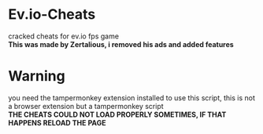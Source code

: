 # Ev.io-Cheats
cracked cheats for ev.io fps game<br>
<b>This was made by Zertalious, i removed his ads and added features</b>

# Warning
you need the tampermonkey extension installed to use this script, this is not a browser extension but a tampermonkey script
<br>
<b>THE CHEATS COULD NOT LOAD PROPERLY SOMETIMES, IF THAT HAPPENS RELOAD THE PAGE</b>
